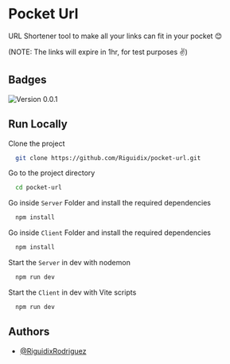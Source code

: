 
# Pocket Url

URL Shortener tool to make all your links can fit in your pocket 😊

(NOTE: The links will expire in 1hr, for test purposes ✌)

## Badges

![Version 0.0.1](https://img.shields.io/badge/version-0.0.1-0)
## Run Locally

Clone the project

```bash
  git clone https://github.com/Riguidix/pocket-url.git
```

Go to the project directory

```bash
  cd pocket-url
```

Go inside `Server` Folder and install the required dependencies

```bash
  npm install
```

Go inside `Client` Folder and install the required dependencies

```bash
  npm install
```

Start the `Server` in dev with nodemon

```bash
  npm run dev
```

Start the `Client` in dev with Vite scripts

```bash
  npm run dev
```

## Authors

- [@RiguidixRodriguez](https://www.github.com/riguidix)


